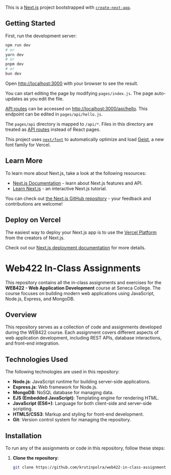 This is a [Next.js](https://nextjs.org) project bootstrapped with [`create-next-app`](https://nextjs.org/docs/pages/api-reference/create-next-app).

## Getting Started

First, run the development server:

```bash
npm run dev
# or
yarn dev
# or
pnpm dev
# or
bun dev
```

Open [http://localhost:3000](http://localhost:3000) with your browser to see the result.

You can start editing the page by modifying `pages/index.js`. The page auto-updates as you edit the file.

[API routes](https://nextjs.org/docs/pages/building-your-application/routing/api-routes) can be accessed on [http://localhost:3000/api/hello](http://localhost:3000/api/hello). This endpoint can be edited in `pages/api/hello.js`.

The `pages/api` directory is mapped to `/api/*`. Files in this directory are treated as [API routes](https://nextjs.org/docs/pages/building-your-application/routing/api-routes) instead of React pages.

This project uses [`next/font`](https://nextjs.org/docs/pages/building-your-application/optimizing/fonts) to automatically optimize and load [Geist](https://vercel.com/font), a new font family for Vercel.

## Learn More

To learn more about Next.js, take a look at the following resources:

- [Next.js Documentation](https://nextjs.org/docs) - learn about Next.js features and API.
- [Learn Next.js](https://nextjs.org/learn-pages-router) - an interactive Next.js tutorial.

You can check out [the Next.js GitHub repository](https://github.com/vercel/next.js) - your feedback and contributions are welcome!

## Deploy on Vercel

The easiest way to deploy your Next.js app is to use the [Vercel Platform](https://vercel.com/new?utm_medium=default-template&filter=next.js&utm_source=create-next-app&utm_campaign=create-next-app-readme) from the creators of Next.js.

Check out our [Next.js deployment documentation](https://nextjs.org/docs/pages/building-your-application/deploying) for more details.

# Web422 In-Class Assignments

This repository contains all the in-class assignments and exercises for the **WEB422 - Web Application Development** course at Seneca College. The course focuses on building modern web applications using JavaScript, Node.js, Express, and MongoDB.

## Overview

This repository serves as a collection of code and assignments developed during the WEB422 course. Each assignment covers different aspects of web application development, including REST APIs, database interactions, and front-end integration.

## Technologies Used

The following technologies are used in this repository:

- **Node.js**: JavaScript runtime for building server-side applications.
- **Express.js**: Web framework for Node.js.
- **MongoDB**: NoSQL database for managing data.
- **EJS (Embedded JavaScript)**: Templating engine for rendering HTML.
- **JavaScript (ES6+)**: Language for both client-side and server-side scripting.
- **HTML5/CSS3**: Markup and styling for front-end development.
- **Git**: Version control system for managing the repository.

## Installation

To run any of the assignments or code in this repository, follow these steps:

1. **Clone the repository**:
   ```bash
   git clone https://github.com/krutinpolra/web422-in-class-assignments.git

